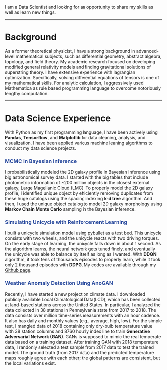 I am a Data Scientist and looking for an opportunity to share my skills as well as learn new things.

---
# Background
As a former theoretical physicist, I have a strong background in advanced-level mathematical subjects,
such as differential geometry, abstract algebra, topology, and field theory. My academic research focused
on developing modified general relativity models and finding gravitational solutions of superstring theory.
I have extensive experience with lagrangian optimization. Specifically, solving differential equations of
tensors is one of my mathematical skills. For analytic calculation, I aggressively used Mathematica as rule based programming language to overcome notoriously lengthy computation.

---
# Data Science Experience
With Python as my first programming language, I have been actively using **Pandas**, **Tensorflow**, and **Matplotlib** for data cleaning, analysis, and visualization. I have been applied various machine leaning algorithms to conduct my data science projects. 

### <span style="color:#3050a0"> MCMC in Bayesian Inference</span>
I probabilistically modeled the 2D galaxy profile in Bayesian Inference using big astronomical survey data. I started with the big tables that include photometric information of ~200 million objects in the closest external galaxy, Large Magellanic Cloud (LMC). To properly model the 2D galaxy profile, I identified unique object by efficiently removing duplicates from these huge catalogs using the spacing indexing **k-d tree** algorithm. And then, I used the unique object catalog to model 2D galaxy morphology using **Markov Chain Monte Carlo** sampling in the Bayesian inference. 

### <span style="color:#3050a0">Simulating Unicycle with Reinforcement Learning</span>
I built a unicycle simulation model using pybullet as a test bed. This unicycle consists with two wheels, and the unicycle reacts with two driving torques. On the early stage of learning, the unicycle falls down in about 1 second. As the algorithm learns, the neural network gets tuned finely, and eventually the unicycle was able to balance by itself as long as I wanted. With **DDQN** algorithm, it took tens of thousands episodes to properly learn, while it took only 2 thousand episodes with **DDPG**. My codes are available through my [Github page](https://github.com/jhoonjeong/RL_unicycle). 

### <span style="color:#3050a0">Weather Anomaly Detection Using AnoGAN</span>
Recently, I have started a new project on climate data. I downloaded publicly available Local Climatological Data(LCD), which has been collected at land-based stations across the United States. In particular, I analyzed the data collected in 38 stations in Pennsylvania state from 2017 to 2018. The data consists over million time-series measurements with an hour cadence. It also has daily and monthly values (e.g., average, high, low). For the simple test, I mangled data of 2018 containing only dry-bulb temperature value with 38 station columns and 8760 hourly index line to train **Generative Adversarial Network (GAN)**. GANs is supposed to mimic the real temperate data based on a training dataset. After training GAN with 2018 temperature data, I randonly selected a test sample from 2017 data to test the trained model. The ground truth (from 2017 data) and the predicted temperature maps roughly agree with each other; the global patterns are consistent, but the local variations exist. 
